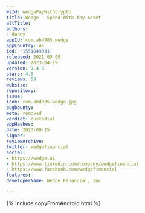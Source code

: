 ```yaml
---
wsId: wedgePayWithCrypto
title: Wedge - Spend With Any Asset
altTitle: 
authors:
- danny
appId: com.ahd985.wedge
appCountry: us
idd: '1551849931'
released: 2021-09-09
updated: 2023-04-19
version: 1.4.3
stars: 4.5
reviews: 59
website: 
repository: 
issue: 
icon: com.ahd985.wedge.jpg
bugbounty: 
meta: removed
verdict: custodial
appHashes: 
date: 2023-09-15
signer: 
reviewArchive: 
twitter: wedgefinancial
social:
- https://wedge.us
- https://www.linkedin.com/company/wedgefinancial
- https://www.facebook.com/wedgefinancial
features: 
developerName: Wedge Financial, Inc

---
```


{% include copyFromAndroid.html %}